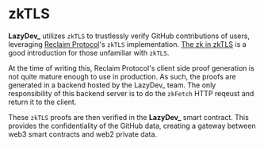 # zkTLS

**LazyDev\_** utilizes `zkTLS` to trustlessly verify GitHub contributions of users, leveraging [Reclaim Protocol]'s `zkTLS` implementation. [The zk in zkTLS] is a good introduction for those unfamiliar with `zkTLS`.

 At the time of writing this, Reclaim Protocol's client side proof generation is not quite mature enough to use in production. As such, the proofs are generated in a backend hosted by the LazyDev_ team. The only responsibility of this backend server is to do the `zkFetch` HTTP reqeust and return it to the client.

These `zkTLS` proofs are then verified in the **LazyDev_** smart contract. This provides the confidentiality of the GitHub data, creating a gateway between web3 smart contracts and web2 private data.

[reclaim protocol]: https://reclaimprotocol.org
[the zk in zktls]: https://blog.reclaimprotocol.org/posts/zk-in-zktls
